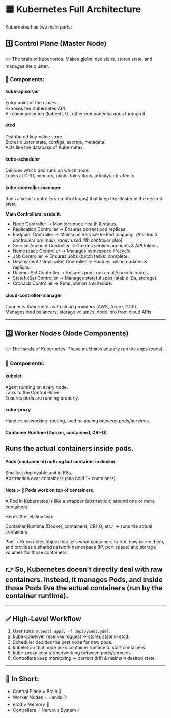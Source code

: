 # 🟦 Kubernetes Full Architecture

Kubernetes has two main parts:

## 1️⃣ Control Plane (Master Node)

👉 The brain of Kubernetes. Makes global decisions, stores state, and manages the cluster.

### 🔹 Components:

#### kube-apiserver
Entry point of the cluster.  
Exposes the Kubernetes API.  
All communication (kubectl, UI, other components) goes through it.  

#### etcd
Distributed key-value store.  
Stores cluster state, configs, secrets, metadata.  
Acts like the database of Kubernetes.  

#### kube-scheduler
Decides which pod runs on which node.  
Looks at CPU, memory, taints, tolerations, affinity/anti-affinity.  

#### kube-controller-manager
Runs a set of controllers (control loops) that keep the cluster in the desired state.  

**Main Controllers inside it:**
- Node Controller → Monitors node health & status.  
- Replication Controller → Ensures correct pod replicas.  
- Endpoint Controller → Maintains Service-to-Pod mapping.  *(this top 3 controllers are main, rarely used 4th controller also)*  
- Service Account Controller → Creates service accounts & API tokens.  
- Namespace Controller → Manages namespace lifecycle.  
- Job Controller → Ensures Jobs (batch tasks) complete.  
- Deployment / ReplicaSet Controller → Handles rolling updates & replicas.  
- DaemonSet Controller → Ensures pods run on all/specific nodes.  
- StatefulSet Controller → Manages stateful apps (stable IDs, storage).  
- CronJob Controller → Runs jobs on a schedule.  

#### cloud-controller-manager
Connects Kubernetes with cloud providers (AWS, Azure, GCP).  
Manages load balancers, storage volumes, node info from cloud APIs.  

---

## 2️⃣ Worker Nodes (Node Components)

👉 The hands of Kubernetes. These machines actually run the apps (pods).

### 🔹 Components:

#### kubelet
Agent running on every node.  
Talks to the Control Plane.  
Ensures pods are running properly.  

#### kube-proxy
Handles networking, routing, load balancing between pods/services.  

#### Container Runtime (Docker, containerd, CRI-O)
Runs the actual containers inside pods.  
----------------------------------------------------------------------------------------------------------------
#### Pods   (container-d)   nothing but container in docker
Smallest deployable unit in K8s.  
Abstraction over containers (can hold 1+ containers).  

#### Note :- 🔹 Pods work on top of containers.
A Pod in Kubernetes is like a wrapper (abstraction) around one or more containers.

Here’s the relationship:

Container Runtime (Docker, containerd, CRI-O, etc.) → runs the actual containers.

Pod → Kubernetes object that tells what containers to run, how to run them, and provides a shared network namespace (IP, port space) and storage volumes for those containers.

👉 So, Kubernetes doesn’t directly deal with raw containers.
Instead, it manages Pods, and inside those Pods live the actual containers (run by the container runtime).
----------------------------------------------------------------------------------------------------------------
---

## ✅ High-Level Workflow

1. User runs: `kubectl apply -f deployment.yaml`.  
2. kube-apiserver receives request → stores state in etcd.  
3. Scheduler decides the best node for new pods.  
4. kubelet on that node asks container runtime to start containers.  
5. kube-proxy ensures networking between pods/services.  
6. Controllers keep monitoring → correct drift & maintain desired state.  

---

## 📌 In Short:
- Control Plane = Brain 🧠  
- Worker Nodes = Hands ✋  
- etcd = Memory 💾  
- Controllers = Nervous System ⚡  
